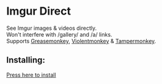 # Imgur Direct
See Imgur images & videos directly.   
Won't interfere with /gallery/ and /a/ links.  
Supports [Greasemonkey](https://www.greasespot.net/), [Violentmonkey](https://violentmonkey.github.io/) & [Tampermonkey](https://www.tampermonkey.net/).

## Installing:

[Press here to install](https://greasyfork.org/en/scripts/413400-imgur-direct)
